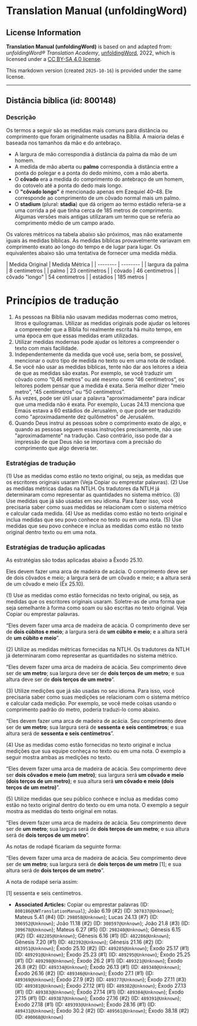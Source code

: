 # Translation Manual (unfoldingWord)

## License Information

**Translation Manual (unfoldingWord)** is based on and adapted from: _unfoldingWord® Translation Academy_, [unfoldingWord](https://unfoldingword.org/utw), 2022, which is licensed under a [CC BY-SA 4.0 license](https://creativecommons.org/licenses/by-sa/4.0/legalcode.en).

This markdown version (created `2025-10-16`) is provided under the same license.



--------------------------------

## Distância bíblica (id: 800148)

### Descrição

Os termos a seguir são as medidas mais comuns para distância ou comprimento que foram originalmente usadas na Bíblia. A maioria delas é baseada nos tamanhos da mão e do antebraço.

* A largura de mão correspondia à distância da palma da mão de um homem.
* A medida de mão aberta ou **palmo** correspondia à distância entre a ponta do polegar e a ponta do dedo mínimo, com a mão aberta.
* O **côvado** era a medida do comprimento do antebraço de um homem, do cotovelo até a ponta do dedo mais longo.
* O **"côvado longo"** é mencionado apenas em Ezequiel 40–48\. Ele corresponde ao comprimento de um côvado normal mais um palmo.
* O **stadium** (plural: **stadia**) que dá origem ao termo estádio referia\-se a uma corrida a pé que tinha cerca de 185 metros de comprimento. Algumas versões mais antigas utilizaram um termo que se referia ao comprimento médio de um campo arado.

Os valores métricos na tabela abaixo são próximos, mas não exatamente iguais às medidas bíblicas. As medidas bíblicas provavelmente variavam em comprimento exato ao longo do tempo e de lugar para lugar. Os equivalentes abaixo são uma tentativa de fornecer uma medida média.

\| Medida Original \| Medida Métrica \| \| \-\-\-\-\-\-\-\- \| \-\-\-\-\-\-\-\- \| \| largura da palma \| 8 centímetros \| \| palmo \| 23 centímetros \| \| côvado \| 46 centímetros \| \| côvado "longo" \| 54 centímetros \| \| estádios \| 185 metros \|

Princípios de tradução
======================

1. As pessoas na Bíblia não usavam medidas modernas como metros, litros e quilogramas. Utilizar as medidas originais pode ajudar os leitores a compreender que a Bíblia foi realmente escrita há muito tempo, em uma época em que essas medidas eram utilizadas.
2. Utilizar medidas modernas pode ajudar os leitores a compreender o texto com mais facilidade.
3. Independentemente da medida que você use, seria bom, se possível, mencionar o outro tipo de medida no texto ou em uma nota de rodapé.
4. Se você não usar as medidas bíblicas, tente não dar aos leitores a ideia de que as medidas são exatas. Por exemplo, se você traduzir um côvado como “0,46 metros” ou até mesmo como “46 centímetros”, os leitores podem pensar que a medida é exata. Seria melhor dizer “meio metro”, “45 centímetros” ou “50 centímetros”.
5. Às vezes, pode ser útil usar a palavra "aproximadamente" para indicar que uma medida não é exata. Por exemplo, Lucas 24\.13 menciona que Emaús estava a 60 estádios de Jerusalém, o que pode ser traduzido como "aproximadamente dez quilômetros" de Jerusalém.
6. Quando Deus instrui as pessoas sobre o comprimento exato de algo, e quando as pessoas seguem essas instruções precisamente, não use "aproximadamente" na tradução. Caso contrário, isso pode dar a impressão de que Deus não se importava com a precisão do comprimento que algo deveria ter.

### Estratégias de tradução

(1\) Use as medidas como estão no texto original, ou seja, as medidas que os escritores originais usaram (Veja Copiar ou emprestar palavras). (2\) Use as medidas métricas dadas na NTLH. Os tradutores da NTLH já determinaram como representar as quantidades no sistema métrico. (3\) Use medidas que já são usadas em seu idioma. Para fazer isso, você precisaria saber como suas medidas se relacionam com o sistema métrico e calcular cada medida. (4\) Use as medidas como estão no texto original e inclua medidas que seu povo conhece no texto ou em uma nota. (5\) Use medidas que seu povo conhece e inclua as medidas como estão no texto original dentro texto ou em uma nota.

### Estratégias de tradução aplicadas

As estratégias são todas aplicadas abaixo a Êxodo 25\.10\.

Eles devem fazer uma arca de madeira de acácia. O comprimento deve ser de dois côvados e meio; a largura será de um côvado e meio; e a altura será de um côvado e meio (Êx 25\.10\).

(1\) Use as medidas como estão fornecidas no texto original, ou seja, as medidas que os escritores originais usaram. Soletre\-as de uma forma que seja semelhante à forma como soam ou são escritas no texto original. Veja Copiar ou emprestar palavras.

“Eles devem fazer uma arca de madeira de acácia. O comprimento deve ser de **dois cúbitos e meio**; a largura será de **um cúbito e meio**; e a altura será de **um cúbito e meio**”.

(2\) Utilize as medidas métricas fornecidas na NTLH. Os tradutores da NTLH já determinaram como representar as quantidades no sistema métrico.

“Eles devem fazer uma arca de madeira de acácia. Seu comprimento deve ser de **um metro**; sua largura deve ser de **dois terços de um metro**; e sua altura deve ser de **dois terços de um metro**”.

(3\) Utilize medições que já são usadas no seu idioma. Para isso, você precisaria saber como suas medições se relacionam com o sistema métrico e calcular cada medição. Por exemplo, se você mede coisas usando o comprimento padrão do metro, poderia traduzi\-lo como abaixo.

“Eles devem fazer uma arca de madeira de acácia. Seu comprimento deve ser de **um metro**; sua largura será de **sessenta e seis centímetros**; e sua altura será de **sessenta e seis centímetros**”.

(4\) Use as medidas como estão fornecidas no texto original e inclua medições que sua equipe conheça no texto ou em uma nota. O exemplo a seguir mostra ambas as medições no texto.

“Eles devem fazer uma arca de madeira de acácia. Seu comprimento deve ser **dois côvados e meio (um metro)**; sua largura será **um côvado e meio (dois terços de um metro)**; e sua altura será **um côvado e meio (dois terços de um metro)**”.

(5\) Utilize medidas que seu público conhece e inclua as medidas como estão no texto original dentro do texto ou em uma nota. O exemplo a seguir mostra as medidas do texto original em notas.

“Eles devem fazer uma arca de madeira de acácia. Seu comprimento deve ser de **um metro**; sua largura será de **dois terços de um metro**; e sua altura será de **dois terços de um metro**”.

As notas de rodapé ficariam da seguinte forma:

“Eles devem fazer uma arca de madeira de acácia. Seu comprimento deve ser de **um metro**; sua largura será de **dois terços de um metro** \[1]; e sua altura será de **dois terços de um metro**”.

A nota de rodapé seria assim:

\[1] sessenta e seis centímetros.

* **Associated Articles:** Copiar ou emprestar palavras (ID: `800186@UWTranslationManual`); João 6.19 (#2) (ID: `307837@Unknown`); Mateus 5.41 (#4) (ID: `298058@Unknown`); Lucas 24.13 (#7) (ID: `306952@Unknown`); João 11.18 (#2) (ID: `308597@Unknown`); João 21.8 (#3) (ID: `309678@Unknown`); Mateus 6.27 (#5) (ID: `298240@Unknown`); Gênesis 6.15 (#2) (ID: `482285@Unknown`); Gênesis 6.16 (#1) (ID: `482286@Unknown`); Gênesis 7.20 (#1) (ID: `482392@Unknown`); Gênesis 21.16 (#2) (ID: `483951@Unknown`); Êxodo 25.10 (#2) (ID: `489285@Unknown`); Êxodo 25.17 (#1) (ID: `489291@Unknown`); Êxodo 25.23 (#1) (ID: `489295@Unknown`); Êxodo 25.25 (#1) (ID: `489298@Unknown`); Êxodo 26.2 (#1) (ID: `489321@Unknown`); Êxodo 26.8 (#2) (ID: `489334@Unknown`); Êxodo 26.13 (#1) (ID: `489340@Unknown`); Êxodo 26.16 (#2) (ID: `489346@Unknown`); Êxodo 27.1 (#1) (ID: `489369@Unknown`); Êxodo 27.9 (#2) (ID: `489377@Unknown`); Êxodo 27.11 (#3) (ID: `489381@Unknown`); Êxodo 27.12 (#1) (ID: `489382@Unknown`); Êxodo 27.13 (#1) (ID: `489383@Unknown`); Êxodo 27.14 (#1) (ID: `489384@Unknown`); Êxodo 27.15 (#1) (ID: `489387@Unknown`); Êxodo 27.16 (#2) (ID: `489391@Unknown`); Êxodo 27.18 (#1) (ID: `489393@Unknown`); Êxodo 28.16 (#1) (ID: `489431@Unknown`); Êxodo 30.2 (#2) (ID: `489561@Unknown`); Êxodo 38.18 (#2) (ID: `490068@Unknown`)

